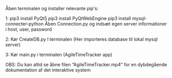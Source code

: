 Åben terminalen og installer relevante pip's:

1:
pip3 install PyQt5
pip3 install PyQtWebEngine
pip3 install mysql-connecter-python
Åben Connection.py og indsæt egen server informationer i host, user, password

2: Kør CreateDB.py I terminalen (Her importeres database til lokal mysql server)

3: Kør main.py i terminalen (AgileTimeTracker app)



OBS: Du kan altid se åbne filen “AgileTimeTracker.mp4” for en dybdegående dokumentation af det interaktive system
